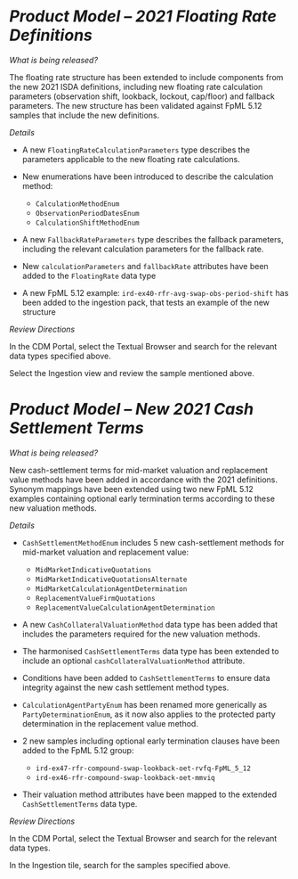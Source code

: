 # *Product Model – 2021 Floating Rate Definitions*

_What is being released?_

The floating rate structure has been extended to include components from the new 2021 ISDA definitions, including new floating rate calculation parameters (observation shift, lookback, lockout, cap/floor) and fallback parameters. The new structure has been validated against FpML 5.12 samples that include the new definitions.

_Details_

- A new `FloatingRateCalculationParameters` type describes the parameters applicable to the new floating rate calculations.
- New enumerations have been introduced to describe the calculation method:

  - `CalculationMethodEnum`
  - `ObservationPeriodDatesEnum`
  - `CalculationShiftMethodEnum`

- A new `FallbackRateParameters` type describes the fallback parameters, including the relevant calculation parameters for the fallback rate.
- New `calculationParameters` and `fallbackRate` attributes have been added to the `FloatingRate` data type
- A new FpML 5.12 example: `ird-ex40-rfr-avg-swap-obs-period-shift` has been added to the ingestion pack, that tests an example of the new structure

_Review Directions_

In the CDM Portal, select the Textual Browser and search for the relevant data types specified above.

Select the Ingestion view and review the sample mentioned above.

# *Product Model – New 2021 Cash Settlement Terms*

_What is being released?_

New cash-settlement terms for mid-market valuation and replacement value methods have been added in accordance with the 2021 definitions. Synonym mappings have been extended using two new FpML 5.12 examples containing optional early termination terms according to these new valuation methods.

_Details_

- `CashSettlementMethodEnum` includes 5 new cash-settlement methods for mid-market valuation and replacement value:

  - `MidMarketIndicativeQuotations`
  - `MidMarketIndicativeQuotationsAlternate`
  - `MidMarketCalculationAgentDetermination`
  - `ReplacementValueFirmQuotations`
  - `ReplacementValueCalculationAgentDetermination`
  
- A new `CashCollateralValuationMethod` data type has been added that includes the parameters required for the new valuation methods.
- The harmonised `CashSettlementTerms` data type has been extended to include an optional `cashCollateralValuationMethod` attribute.
- Conditions have been added to `CashSettlementTerms` to ensure data integrity against the new cash settlement method types.
- `CalculationAgentPartyEnum` has been renamed more generically as `PartyDeterminationEnum`, as it now also applies to the protected party determination in the replacement value method.
- 2 new samples including optional early termination clauses have been added to the FpML 5.12 group:

  - `ird-ex47-rfr-compound-swap-lookback-oet-rvfq-FpML_5_12`
  - `ird-ex46-rfr-compound-swap-lookback-oet-mmviq`

- Their valuation method attributes have been mapped to the extended `CashSettlementTerms` data type.

_Review Directions_

In the CDM Portal, select the Textual Browser and search for the relevant data types.

In the Ingestion tile, search for the samples specified above.

